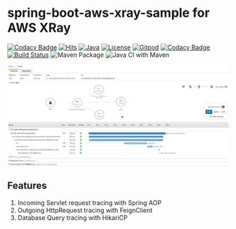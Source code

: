 # spring-boot-aws-xray-sample for AWS XRay
[![Codacy Badge](https://api.codacy.com/project/badge/Grade/8c9f3dbe466c445cbc7b6828f2aa9063)](https://app.codacy.com/gh/anthunt/spring-boot-aws-xray-sample?utm_source=github.com&utm_medium=referral&utm_content=anthunt/spring-boot-aws-xray-sample&utm_campaign=Badge_Grade_Settings)
[![Hits](https://hits.seeyoufarm.com/api/count/incr/badge.svg?url=https%3A%2F%2Fgithub.com%2Fanthunt%2Fspring-boot-aws-xray-sample&count_bg=%2379C83D&title_bg=%23555555&icon=&icon_color=%23E7E7E7&title=hits&edge_flat=false)](https://hits.seeyoufarm.com)
[![Java](https://img.shields.io/badge/language-Java-red.svg)](#)
[![License](https://img.shields.io/badge/license-Apache%202-blue.svg)](LICENSE.txt)
[![Gitpod](https://img.shields.io/badge/build-Gitpod-green.svg)](https://gitpod.io/#https://github.com/anthunt/AWS2Terraform)
[![Codacy Badge](https://api.codacy.com/project/badge/Grade/a9bc01280e9f438e9f159d0ce0414db4)](https://app.codacy.com/manual/anthunt01/spring-boot-xray-demo?utm_source=github.com&utm_medium=referral&utm_content=anthunt/spring-boot-xray-demo&utm_campaign=Badge_Grade_Settings)
[![Build Status](https://travis-ci.org/anthunt/spring-boot-xray-demo.svg?branch=master)](https://travis-ci.org/anthunt/spring-boot-xray-demo)
![Maven Package](https://github.com/anthunt/spring-boot-xray-demo/workflows/Maven%20Package/badge.svg?branch=master)
![Java CI with Maven](https://github.com/anthunt/spring-boot-xray-demo/workflows/Java%20CI%20with%20Maven/badge.svg)

![Screenshot of the AWS X-Ray Trace console](/awsxray-snapshot.png?raw=true)

## Features

1. Incoming Servlet request tracing with Spring AOP
2. Outgoing HttpRequest tracing with FeignClient
3. Database Query tracing with HikariCP
